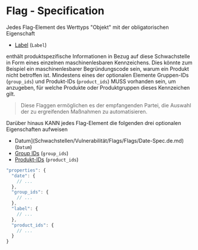 # Flag - Specification

Jedes Flag-Element des Werttyps "Objekt" mit der obligatorischen Eigenschaft

* [Label](Schwachstellen/Vulnerabilität/Flags/Flag/Label-Spec.de.md) (`Label`)

enthält produktspezifische Informationen in Bezug auf diese Schwachstelle in Form eines einzelnen maschinenlesbaren Kennzeichens.
Dies könnte zum Beispiel ein maschinenlesbarer Begründungscode sein, warum ein Produkt nicht betroffen ist.
Mindestens eines der optionalen Elemente Gruppen-IDs (`group_ids`) und Produkt-IDs (`product_ids`) MUSS vorhanden sein, um anzugeben, für welche Produkte oder Produktgruppen dieses Kennzeichen gilt.

> Diese Flaggen ermöglichen es der empfangenden Partei, die Auswahl der zu ergreifenden Maßnahmen zu automatisieren.

Darüber hinaus KANN jedes Flag-Element die folgenden drei optionalen Eigenschaften aufweisen

* Datum](Schwachstellen/Vulnerabilität/Flags/Flags/Date-Spec.de.md) (`Datum`)
* [Group IDs](vulnerabilities/vulnerability/flags/flag/group_ids-spec.de.md) (`group_ids`)
* [Produkt-IDs](Schwachstellen/Vulnerabilität/Flags/Flag/product_ids-spec.de.md) (`product_ids`)

```javascript
"properties": {
  "date": {
    // ...
  },
  "group_ids": {
    // ...
  },
  "label": {
    // ...
  },
  "product_ids": {
    // ...
  }
}
```
